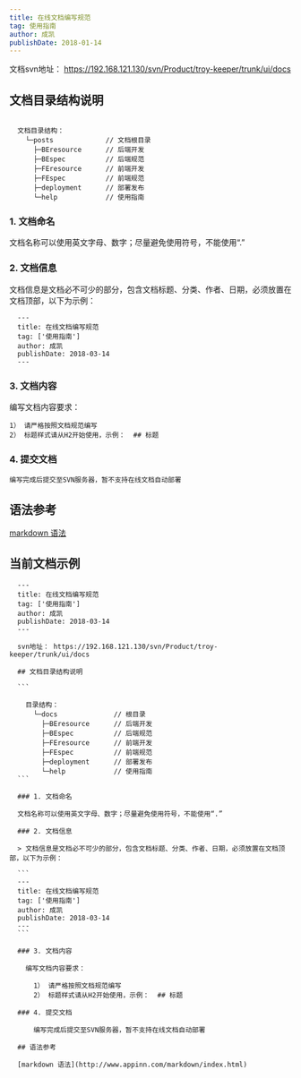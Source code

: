 ```yaml
---
title: 在线文档编写规范
tag: 使用指南
author: 成凯
publishDate: 2018-01-14
---
```


文档svn地址： https://192.168.121.130/svn/Product/troy-keeper/trunk/ui/docs

## 文档目录结构说明

```

  文档目录结构：
    └─posts             // 文档根目录
      ├─BEresource      // 后端开发
      ├─BEspec          // 后端规范
      ├─FEresource      // 前端开发
      ├─FEspec          // 前端规范
      ├─deployment      // 部署发布
      └─help            // 使用指南
```

### 1. 文档命名

文档名称可以使用英文字母、数字；尽量避免使用符号，不能使用“.”

### 2. 文档信息

  文档信息是文档必不可少的部分，包含文档标题、分类、作者、日期，必须放置在文档顶部，以下为示例：

```
  ---
  title: 在线文档编写规范
  tag: ['使用指南']
  author: 成凯
  publishDate: 2018-03-14
  ---
```

### 3. 文档内容

  编写文档内容要求：

    1） 请严格按照文档规范编写
    2） 标题样式请从H2开始使用，示例：  ## 标题

### 4. 提交文档

    编写完成后提交至SVN服务器，暂不支持在线文档自动部署

## 语法参考

[markdown 语法](http://www.appinn.com/markdown/index.html)

## 当前文档示例

````
  ---
  title: 在线文档编写规范
  tag: ['使用指南']
  author: 成凯
  publishDate: 2018-03-14
  ---

  svn地址： https://192.168.121.130/svn/Product/troy-keeper/trunk/ui/docs

  ## 文档目录结构说明

  ```

    目录结构：
      └─docs              // 根目录
        ├─BEresource      // 后端开发
        ├─BEspec          // 后端规范
        ├─FEresource      // 前端开发
        ├─FEspec          // 前端规范
        ├─deployment      // 部署发布
        └─help            // 使用指南
  ```

  ### 1. 文档命名

  文档名称可以使用英文字母、数字；尽量避免使用符号，不能使用“.”

  ### 2. 文档信息

  > 文档信息是文档必不可少的部分，包含文档标题、分类、作者、日期，必须放置在文档顶部，以下为示例：

  ```
  ---
  title: 在线文档编写规范
  tag: ['使用指南']
  author: 成凯
  publishDate: 2018-03-14
  ---
  ```

  ### 3. 文档内容

    编写文档内容要求：

      1） 请严格按照文档规范编写
      2） 标题样式请从H2开始使用，示例：  ## 标题

  ### 4. 提交文档

      编写完成后提交至SVN服务器，暂不支持在线文档自动部署

  ## 语法参考

  [markdown 语法](http://www.appinn.com/markdown/index.html)
````
